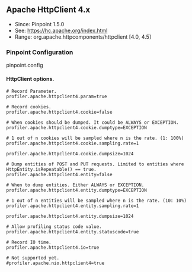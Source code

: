 ## Apache HttpClient 4.x
* Since: Pinpoint 1.5.0
* See: https://hc.apache.org/index.html
* Range: org.apache.httpcomponents/httpclient [4.0, 4.5]

### Pinpoint Configuration
pinpoint.config

#### HttpClient options.
~~~
# Record Parameter.
profiler.apache.httpclient4.param=true

# Record cookies.
profiler.apache.httpclient4.cookie=false

# When cookies should be dumped. It could be ALWAYS or EXCEPTION.
profiler.apache.httpclient4.cookie.dumptype=EXCEPTION

# 1 out of n cookies will be sampled where n is the rate. (1: 100%)
profiler.apache.httpclient4.cookie.sampling.rate=1

profiler.apache.httpclient4.cookie.dumpsize=1024

# Dump entities of POST and PUT requests. Limited to entities where HttpEntity.isRepeatable() == true.
profiler.apache.httpclient4.entity=false

# When to dump entities. Either ALWAYS or EXCEPTION.
profiler.apache.httpclient4.entity.dumptype=EXCEPTION

# 1 out of n entities will be sampled where n is the rate. (10: 10%)
profiler.apache.httpclient4.entity.sampling.rate=1

profiler.apache.httpclient4.entity.dumpsize=1024

# Allow profiling status code value.
profiler.apache.httpclient4.entity.statuscode=true

# Record IO time.
profiler.apache.httpclient4.io=true

# Not supported yet.
#profiler.apache.nio.httpclient4=true

~~~
